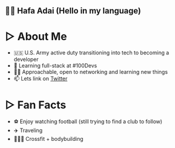 ## 👋🏽 Hafa Adai (Hello in my language)

# ▷ About Me

- 🇺🇸 U.S. Army active duty transitioning into tech to becoming a developer
- 🌱 Learning full-stack at #100Devs
- 🤝🏽 Approachable, open to networking and learning new things
- 📫 Lets link  on [Twitter](https://twitter.com/codewithfan)

# ▷ Fan Facts

- ⚽️ Enjoy watching football (still trying to find a club to follow)
- ✈️  Traveling
- 🏋🏾‍♂️ Crossfit + bodybuilding

<!---
codewithfan/codewithfan is a ✨ special ✨ repository because its `README.md` (this file) appears on your GitHub profile.
You can click the Preview link to take a look at your changes.
--->
